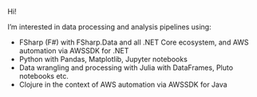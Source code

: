Hi!

I’m interested in data processing and analysis pipelines using:
- FSharp (F#) with FSharp.Data and all .NET Core ecosystem, and AWS automation via AWSSDK for .NET
- Python with Pandas, Matplotlib, Jupyter notebooks
- Data wrangling and processing with Julia with DataFrames, Pluto notebooks etc.
- Clojure in the context of AWS automation via AWSSDK for Java

<!---
appblue/appblue is a ✨ special ✨ repository because its `README.md` (this file) appears on your GitHub profile.
You can click the Preview link to take a look at your changes.
--->
